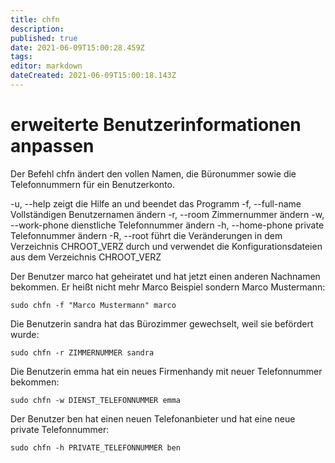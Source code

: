 ```yaml
---
title: chfn
description: 
published: true
date: 2021-06-09T15:00:28.459Z
tags: 
editor: markdown
dateCreated: 2021-06-09T15:00:18.143Z
---
```


# erweiterte Benutzerinformationen anpassen

Der Befehl chfn ändert den vollen Namen, die Büronummer sowie die Telefonnummern für ein Benutzerkonto.

-u, --help     zeigt die Hilfe an und beendet das Programm
-f, --full-name     Vollständigen Benutzernamen ändern
-r, --room     Zimmernummer ändern
-w, --work-phone     dienstliche Telefonnummer ändern
-h, --home-phone     private Telefonnummer ändern
-R, --root     führt die Veränderungen in dem Verzeichnis CHROOT_VERZ durch und verwendet die Konfigurationsdateien aus dem Verzeichnis CHROOT_VERZ

Der Benutzer marco hat geheiratet und hat jetzt einen anderen Nachnamen bekommen. Er heißt nicht mehr Marco Beispiel sondern Marco Mustermann:

`sudo chfn -f "Marco Mustermann" marco`

Die Benutzerin sandra hat das Bürozimmer gewechselt, weil sie befördert wurde:

`sudo chfn -r ZIMMERNUMMER sandra`

Die Benutzerin emma hat ein neues Firmenhandy mit neuer Telefonnummer bekommen:

`sudo chfn -w DIENST_TELEFONNUMMER emma`

Der Benutzer ben hat einen neuen Telefonanbieter und hat eine neue private Telefonnummer:

`sudo chfn -h PRIVATE_TELEFONNUMMER ben`
